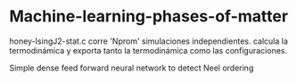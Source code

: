 # Machine-learning-phases-of-matter

honey-IsingJ2-stat.c corre 'Nprom' simulaciones independientes. calcula la termodinámica y exporta tanto la termodinámica como las configuraciones. 

 Simple dense feed forward neural network to detect Neel ordering
